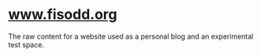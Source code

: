 # www.fisodd.org

The raw content for a website
used as a personal blog and an experimental test space.

